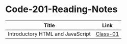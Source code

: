# Code-201-Reading-Notes

| Title      |Link |
| ----------- | ----------- |
| Introductory HTML and JavaScript | [Class-01](Class-01)